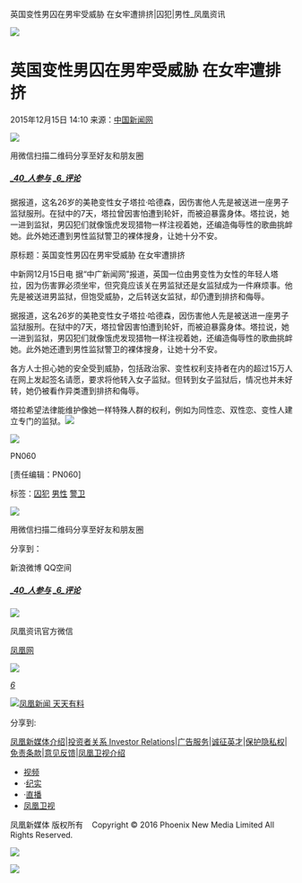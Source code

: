 英国变性男囚在男牢受威胁 在女牢遭排挤|囚犯|男性\_凤凰资讯

![](https://dolphin.deliver.ifeng.com/c?z=ifeng&la=0&si=2&ci=23&cg=22&c=29&or=232&l=728&bg=728&b=726&u=https://y0.ifengimg.com/34c4a1d78882290c/2012/0528/1x1.gif)

# 英国变性男囚在男牢受威胁 在女牢遭排挤

2015年12月15日 14:10 来源：[中国新闻网](http://www.chinanews.com/gj/2015/12-15/7672000.shtml)

![](http://h2.ifengimg.com/0f56ee67a4c375c2/2013/1106/indeccode.png)

用微信扫描二维码分享至好友和朋友圈

##### [_40_人参与](http://gentie.ifeng.com/view.html?docUrl=http%3A%2F%2Fnews.ifeng.com%2Fa%2F20151215%2F46681286_0.shtml&docName=%E8%8B%B1%E5%9B%BD%E5%8F%98%E6%80%A7%E7%94%B7%E5%9B%9A%E5%9C%A8%E7%94%B7%E7%89%A2%E5%8F%97%E5%A8%81%E8%83%81%20%E5%9C%A8%E5%A5%B3%E7%89%A2%E9%81%AD%E6%8E%92%E6%8C%A4&skey=d7025e&pcUrl=http%3A%2F%2Fnews.ifeng.com%2Fa%2F20151215%2F46681286_0.shtml) [_6_评论](http://gentie.ifeng.com/view.html?docUrl=http%3A%2F%2Fnews.ifeng.com%2Fa%2F20151215%2F46681286_0.shtml&docName=%E8%8B%B1%E5%9B%BD%E5%8F%98%E6%80%A7%E7%94%B7%E5%9B%9A%E5%9C%A8%E7%94%B7%E7%89%A2%E5%8F%97%E5%A8%81%E8%83%81%20%E5%9C%A8%E5%A5%B3%E7%89%A2%E9%81%AD%E6%8E%92%E6%8C%A4&skey=d7025e&pcUrl=http%3A%2F%2Fnews.ifeng.com%2Fa%2F20151215%2F46681286_0.shtml)

据报道，这名26岁的美艳变性女子塔拉·哈德森，因伤害他人先是被送进一座男子监狱服刑。在狱中的7天，塔拉曾因害怕遭到轮奸，而被迫暴露身体。塔拉说，她一进到监狱，男囚犯们就像饿虎发现猎物一样注视着她，还编造侮辱性的歌曲挑衅她。此外她还遭到男性监狱警卫的裸体搜身，让她十分不安。

原标题：英国变性男囚在男牢受威胁 在女牢遭排挤

中新网12月15日电 据“中广新闻网”报道，英国一位由男变性为女性的年轻人塔拉，因为伤害罪必须坐牢，但究竟应该关在男监狱还是女监狱成为一件麻烦事。他先是被送进男监狱，但饱受威胁，之后转送女监狱，却仍遭到排挤和侮辱。

据报道，这名26岁的美艳变性女子塔拉·哈德森，因伤害他人先是被送进一座男子监狱服刑。在狱中的7天，塔拉曾因害怕遭到轮奸，而被迫暴露身体。塔拉说，她一进到监狱，男囚犯们就像饿虎发现猎物一样注视着她，还编造侮辱性的歌曲挑衅她。此外她还遭到男性监狱警卫的裸体搜身，让她十分不安。

各方人士担心她的安全受到威胁，包括政治家、变性权利支持者在内的超过15万人在网上发起签名请愿，要求将他转入女子监狱。但转到女子监狱后，情况也并未好转，她仍被看作异类遭到排挤和侮辱。

塔拉希望法律能维护像她一样特殊人群的权利，例如为同性恋、双性恋、变性人建立专门的监狱。[![](http://y2.ifengimg.com/a/2015/0708/icon_logo.gif)](http://www.ifeng.com/)

![](http://y3.ifengimg.com/a/2015/1118/detailQrcode.jpg)

PN060

\[责任编辑：PN060\]

标签：[囚犯](http://search.ifeng.com/sofeng/search.action?c=1&q=%E5%9B%9A%E7%8A%AF) [男性](http://search.ifeng.com/sofeng/search.action?c=1&q=%E7%94%B7%E6%80%A7) [警卫](http://search.ifeng.com/sofeng/search.action?c=1&q=%E8%AD%A6%E5%8D%AB)

![](http://h2.ifengimg.com/0f56ee67a4c375c2/2013/1106/indeccode.png)

用微信扫描二维码分享至好友和朋友圈

分享到：

新浪微博 QQ空间

##### [_40_人参与](http://gentie.ifeng.com/view.html?docUrl=http%3A%2F%2Fnews.ifeng.com%2Fa%2F20151215%2F46681286_0.shtml&docName=%E8%8B%B1%E5%9B%BD%E5%8F%98%E6%80%A7%E7%94%B7%E5%9B%9A%E5%9C%A8%E7%94%B7%E7%89%A2%E5%8F%97%E5%A8%81%E8%83%81%20%E5%9C%A8%E5%A5%B3%E7%89%A2%E9%81%AD%E6%8E%92%E6%8C%A4&skey=d7025e&pcUrl=http%3A%2F%2Fnews.ifeng.com%2Fa%2F20151215%2F46681286_0.shtml) [_6_评论](http://gentie.ifeng.com/view.html?docUrl=http%3A%2F%2Fnews.ifeng.com%2Fa%2F20151215%2F46681286_0.shtml&docName=%E8%8B%B1%E5%9B%BD%E5%8F%98%E6%80%A7%E7%94%B7%E5%9B%9A%E5%9C%A8%E7%94%B7%E7%89%A2%E5%8F%97%E5%A8%81%E8%83%81%20%E5%9C%A8%E5%A5%B3%E7%89%A2%E9%81%AD%E6%8E%92%E6%8C%A4&skey=d7025e&pcUrl=http%3A%2F%2Fnews.ifeng.com%2Fa%2F20151215%2F46681286_0.shtml)

![](http://d.ifengimg.com/w80_h80_nocache/y0.ifengimg.com/e01ed39fc2da5d4a/2013/1107/00092ec33d1b6502592a18584daddf3e.jpg)

凤凰资讯官方微信

[凤凰网](http://weibo.com/phoenixnewmedia "凤凰网")

![](http://y2.ifengimg.com/ifengimcp/pic/20150902/3677f2773fd79f12b079_size1_w35_h15.png)

[_6_](javascript:void\(0\);)

[![凤凰新闻 天天有料](//y3.ifengimg.com/a/2015/0130/b3e486531275e3b.JPG)](http://api.3g.ifeng.com/ifengtg?adid=11345)

分享到:

[凤凰新媒体介绍](http://www.ifeng.com/corp/about/intro/)|[投资者关系 Investor Relations](http://ir.ifeng.com/)|[广告服务](http://biz.ifeng.com/)|[诚征英才](http://career.ifeng.com/)|[保护隐私权](http://www.ifeng.com/corp/privacy/)|[免责条款](http://www.ifeng.com/corp/exemption/)|[意见反馈](http://help.ifeng.com/)|[凤凰卫视介绍](http://phtv.ifeng.com/intro/)

-   [视频](http://v.ifeng.com/ "视频")
-   ·[纪实](http://v.ifeng.com/documentary/index.shtml "纪实")
-   ·[直播](http://v.ifeng.com/live/ "直播")
-   [凤凰卫视](http://phtv.ifeng.com/ "凤凰卫视")

凤凰新媒体 版权所有    Copyright © 2016 Phoenix New Media Limited All Rights Reserved.

![](http://ifeng.wrating.com/a.gif?a=192ebd251a9&t=&i=3de695eaf.192ebd251b5.0.fdf6da6ae249c&b=https%3A//news.ifeng.com/a/20151215/46681286_0.shtml&c=860010-2063990101&s=800x600x24&l=en-us&z=0&j=0&f=-&ut=30&n=&js=&ck=1)

![](http://ifeng.wrating.com/a.gif?a=&c=860010-2063990101)